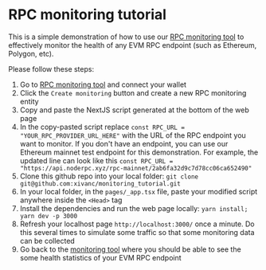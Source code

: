 # RPC monitoring tutorial
This is a simple demonstration of how to use our [RPC monitoring tool](https://www.noderpc.xyz/rpc_monitoring) to effectively monitor the health of any EVM RPC endpoint (such as Ethereum, Polygon, etc).

Please follow these steps:
1) Go to [RPC monitoring tool](https://www.noderpc.xyz/rpc_monitoring) and connect your wallet
2) Click the `Create monitoring` button and create a new RPC monitoring entity
3) Copy and paste the NextJS script generated at the bottom of the web page
4) In the copy-pasted script replace `const RPC_URL = "YOUR_RPC_PROVIDER_URL_HERE"` with the URL of the RPC endpoint you want to monitor. If you don't have an endpoint, you can use our Ethereum mainnet test endpoint for this demonstration. For example, the updated line can look like this ```const RPC_URL = "https://api.noderpc.xyz/rpc-mainnet/2ab6fa32d9c7d78cc06ca652490"```
5) Clone this github repo into your local folder: `git clone git@github.com:xivanc/monitoring_tutorial.git`
6) In your local folder, in the `pages/_app.tsx` file, paste your modified script anywhere inside the `<Head>` tag
7) Install the dependencies and run the web page locally: ```yarn install; yarn dev -p 3000```
8) Refresh your localhost page `http://localhost:3000/` once a minute. Do this several times to simulate some traffic so that some monitoring data can be collected
9) Go back to the [monitoring tool](https://www.noderpc.xyz/rpc_monitoring) where you should be able to see the some health statistics of your EVM RPC endpoint
